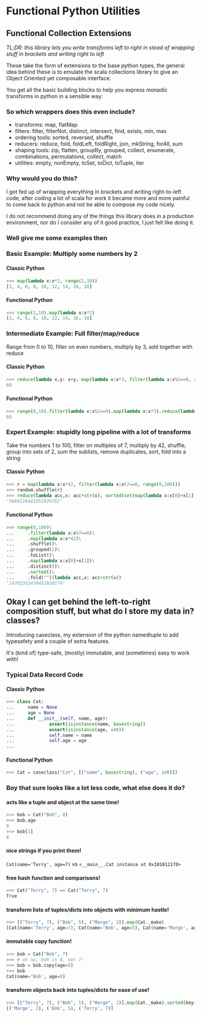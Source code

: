 # Functional Python Utilities

## Functional Collection Extensions 

*TL;DR: this library lets you write transforms left to right in stead of wrapping stuff in brackets and writing right to left*

These take the form of extensions to the base python types, the general idea behind these is to emulate the scala collections library to give an Object Oriented yet composable interface.

You get all the basic building blocks to help you express monadic transforms in python in a sensible way:

### So which wrappers does this even include?

* transforms: map, flatMap
* filters: filter, filterNot, distinct, intersect, find, exists, min, max
* ordering tools: sorted, reversed, shuffle 
* reducers: reduce, fold, foldLeft, foldRight, join, mkString, forAll, sum
* shaping tools: zip, flatten, groupBy, grouped, collect, enumerate, combinations, permutations, collect, match
* utilities: empty, nonEmpty, toSet, toDict, toTuple, iter

### Why would you do this?

I got fed up of wrapping everything in brackets and writing right-to-left code, after coding a lot of scala for work it became more and more painful to come back to python and not be able to compose my code nicely.

I do not recommend doing any of the things this library does in a production environment, nor do I consider any of it good practice, I just felt like doing it.

### Well give me some examples then

### Basic Example: Multiply some numbers by 2

#### Classic Python

```python
>>> map(lambda x:x*2, range(1,10))
[2, 4, 6, 8, 10, 12, 14, 16, 18]
```

#### Functional Python

```python
>>> range(1,10).map(lambda x:x*2)
[2, 4, 6, 8, 10, 12, 14, 16, 18]
```

### Intermediate Example: Full filter/map/reduce

Range from 0 to 10, filter on even numbers, multiply by 3, add together with reduce

#### Classic Python

```python
>>> reduce(lambda x,y: x+y, map(lambda x:x*3, filter(lambda x:x%2==0, range(0,10))))
60
```

#### Functional Python

```python
>>> range(0,10).filter(lambda x:x%2==0).map(lambda x:x*3).reduce(lambda x,y:x+y)
60
```

### Expert Example: stupidly long pipeline with a lot of transforms 

Take the numbers 1 to 100, filter on multiples of 7, multiply by 42, shuffle, group into sets of 2, sum the sublists, remove duplicates, sort, fold into a string


#### Classic Python
```python
>>> r = map(lambda x:x*42, filter(lambda x:x%7==0, range(0,100)))
>>> random.shuffle(r)
>>> reduce(lambda acc,x: acc+str(x), sorted(set(map(lambda x:x[0]+x[1], zip(r[::2], r[1::2])))), "")
'5884116441052926762'
```

#### Functional Python
```python
>>> range(0,100)\
...     .filter(lambda x:x%7==0)\
...     .map(lambda x:x*42)\
...     .shuffle()\
...     .grouped(2)\
...     .toList()\
...     .map(lambda x:x[0]+x[1])\
...     .distinct()\
...     .sorted()\
...     .fold("")(lambda acc,x: acc+str(x))
'14702352470452926174'
```

## Okay I can get behind the left-to-right composition stuff, but what do I store my data in? classes?

Introducing caseclass, my extension of the python namedtuple to add typesafety and a couple of extra features.

It's (kind of) type-safe, (mostly) immutable, and (sometimes) easy to work with!

### Typical Data Record Code

#### Classic Python
```python
>>> class Cat:
...     name = None
...     age = None
...     def __init__(self, name, age):
...             assert(isinstance(name, basestring))
...             assert(isinstance(age, int))
...             self.name = name
...             self.age = age
...
```

#### Functional Python
```python
>>> Cat = caseclass("Cat", [("name", basestring), ("age", int)])
```

### Boy that sure looks like a lot less code, what else does it do?

#### acts like a tuple and object at the same time!

```python
>>> bob = Cat("Bob", 8)
>>> bob.age
8
>>> bob[1]
8
```

#### nice strings if you print them!

`Cat(name='Terry', age=7)` vs `<__main__.Cat instance at 0x101012170>`

#### free hash function and comparisons!

```python
>>> Cat("Terry", 7) == Cat("Terry", 7)
True
```

#### transform lists of tuples/dicts into objects with minimum hastle!

```python
>>> [("Terry", 7), ("Bob", 5), ("Marge", 2)].map(Cat._make)
[Cat(name='Terry', age=7), Cat(name='Bob', age=5), Cat(name='Marge', age=2)]
```

#### immutable copy function!

```python
>>> bob = Cat("Bob", 7)
>>> # oh no, bob is 8, not 7!
>>> bob = bob.copy(age=8)
>>> bob
Cat(name='Bob', age=8)
```

#### transform objects back into tuples/dicts for ease of use!

```python
>>> [("Terry", 7), ("Bob", 5), ("Marge", 2)].map(Cat._make).sorted(key=lambda x:x.age).map(tuple)
[('Marge', 2), ('Bob', 5), ('Terry', 7)]
```